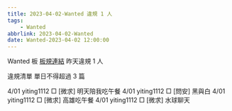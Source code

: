 ```yaml
---
title: 2023-04-02-Wanted 違規 1 人
tags:
    - Wanted
abbrlink: 2023-04-02-Wanted
date: Wanted-2023-04-02 12:00:00
---
```

Wanted 板 [板規連結](https://www.ptt.cc/bbs/Wanted/M.1608829773.A.D3B.html)
昨天違規 1 人
<!-- more -->

違規清單
單日不得超過 3 篇

4/01 yiting1112 □ [微求] 明天陪我吃午餐
4/01 yiting1112 □ [問安] 黑與白
4/01 yiting1112 □ [微求] 高雄吃午餐
4/01 yiting1112 □ [微求] 水球聊天